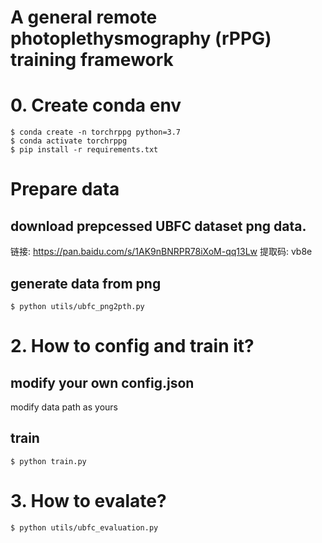 # A general remote photoplethysmography (rPPG) training framework

# 0. Create conda env
```
$ conda create -n torchrppg python=3.7
$ conda activate torchrppg
$ pip install -r requirements.txt
```
# Prepare data
## download prepcessed UBFC dataset png data.
链接: https://pan.baidu.com/s/1AK9nBNRPR78iXoM-qq13Lw 提取码: vb8e
## generate data from png
```
$ python utils/ubfc_png2pth.py
```

# 2. How to config and train it?

## modify your own config.json
modify data path as yours

## train
```
$ python train.py
```

# 3. How to evalate?
```
$ python utils/ubfc_evaluation.py
```

